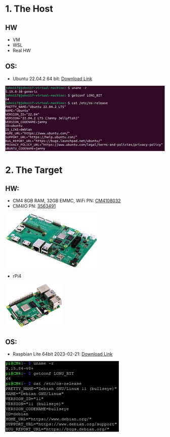 # 1. The Host

## HW
 - VM
 - WSL
 - Real HW 

## OS: 
 - Ubuntu 22.04.2 64 bit: [Download Link](https://releases.ubuntu.com/jammy/ubuntu-22.04.2-desktop-amd64.iso)
 
![ubuntu_details](assets/images/0/ubuntu_details.png)

# 2. The Target
## HW:  
 - CM4 8GB RAM, 32GB EMMC, WiFi PN: [CM4108032](https://ro.farnell.com/raspberry-pi/cm4108032/rpi-computemodule-4-32gb-emmc/dp/3585683) 
 - CM4IO PN: [3563491](https://ro.farnell.com/raspberry-pi/cm4io/compute-module-4-board-arm-cortex/dp/3563491?MER=TARG-MER-PDP-RECO-STM71413)

![cm4](assets/images/0/cm4_io_board.jpg)

- rPi4 
<img src="assets/images/0/rpi4.jpg" alt= “rPi4” width="36%" height="36%">

## OS:  
 - Raspbian Lite 64bit 2023-02-21: [Download Link](https://downloads.raspberrypi.org/raspios_lite_arm64/images/raspios_lite_arm64-2023-02-22/2023-02-21-raspios-bullseye-arm64-lite.img.xz)

![raspbian_details](assets/images/0/raspbian_details.png)
